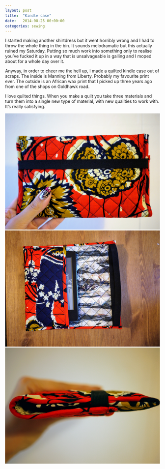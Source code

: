 ```yaml
---
layout: post
title:  "Kindle case"
date:   2014-08-25 00:00:00
categories: sewing
---
```


I started making another shirtdress but it went horribly wrong and I had to throw the whole thing in the bin. It sounds melodramatic but this actually ruined my Saturday. Putting so much work into something only to realise you’ve fucked it up in a way that is unsalvageable is galling and I moped about for a whole day over it.

Anyway, in order to cheer me the hell up, I made a quilted kindle case out of scraps. The inside is Manning from Liberty. Probably my favourite print ever. The outside is an African wax print that I picked up three years ago from one of the shops on Goldhawk road.

I love quilted things. When you make a quilt you take three materials and turn them into a single new type of material, with new qualities to work with. It’s really satisfying.

![Kindle 1](/assets/img/sewing/kindle1.1.jpg)
![Kindle 2](/assets/img/sewing/kindle1.2.jpg)
![Kindle 3](/assets/img/sewing/kindle1.3.jpg)
